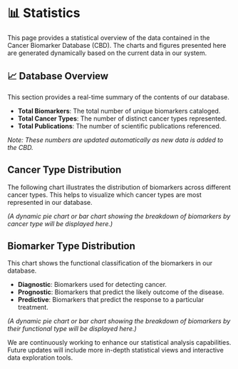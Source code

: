 # 📊 Statistics

This page provides a statistical overview of the data contained in the Cancer Biomarker Database (CBD). The charts and figures presented here are generated dynamically based on the current data in our system.

## 📈 Database Overview

This section provides a real-time summary of the contents of our database.

- **Total Biomarkers**: The total number of unique biomarkers cataloged.
- **Total Cancer Types**: The number of distinct cancer types represented.
- **Total Publications**: The number of scientific publications referenced.

*Note: These numbers are updated automatically as new data is added to the CBD.*

## Cancer Type Distribution

The following chart illustrates the distribution of biomarkers across different cancer types. This helps to visualize which cancer types are most represented in our database.

*(A dynamic pie chart or bar chart showing the breakdown of biomarkers by cancer type will be displayed here.)*

## Biomarker Type Distribution

This chart shows the functional classification of the biomarkers in our database.

- **Diagnostic**: Biomarkers used for detecting cancer.
- **Prognostic**: Biomarkers that predict the likely outcome of the disease.
- **Predictive**: Biomarkers that predict the response to a particular treatment.

*(A dynamic pie chart or bar chart showing the breakdown of biomarkers by their functional type will be displayed here.)*

We are continuously working to enhance our statistical analysis capabilities. Future updates will include more in-depth statistical views and interactive data exploration tools.